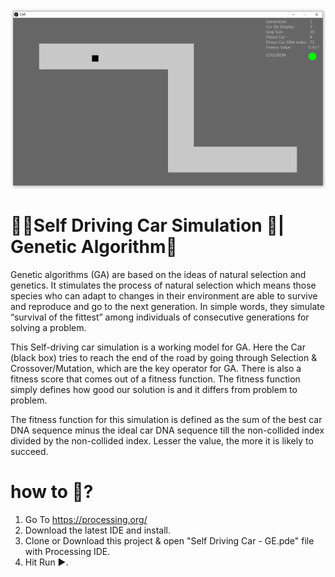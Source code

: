 <p  align="center"><img  src="https://github.com/Kousik-Ghosh/Genetic-Algorithm-Self-Driving-Car/blob/main/ScreenShot.PNG?raw=true"  alt="Expenses logo"></p>

# 🚗💨Self Driving Car Simulation 🧠| Genetic Algorithm🧬

Genetic algorithms (GA) are based on the ideas of natural selection and genetics. It stimulates the process of natural selection which means those species who can adapt to changes in their environment are able to survive and reproduce and go to the next generation. In simple words, they simulate “survival of the fittest” among individuals of consecutive generations for solving a problem.

This Self-driving car simulation is a working model for GA. Here the Car (black box) tries to reach the end of the road by going through Selection & Crossover/Mutation, which are the key operator for GA. There is also a fitness score that comes out of a fitness function. The fitness function simply defines how good our solution is and it differs from problem to problem.

The fitness function for this simulation is defined as the sum of the best car DNA sequence minus the ideal car DNA sequence till the non-collided index divided by the non-collided index. Lesser the value, the more it is likely to succeed.

# how to 🏃?

 1. Go To https://processing.org/ 
 2. Download the latest IDE and install.
 3. Clone or Download this project & open "Self Driving Car - GE.pde" file with Processing IDE.
 4. Hit Run ▶️.
